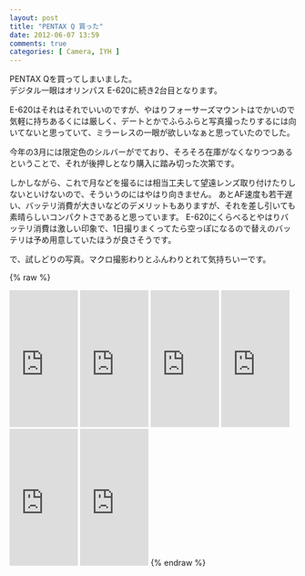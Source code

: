 ```yaml
---
layout: post
title: "PENTAX Q 買った"
date: 2012-06-07 13:59
comments: true
categories: [ Camera, IYH ]
---
```

PENTAX Qを買ってしまいました。  
デジタル一眼はオリンパス E-620に続き2台目となります。

<!-- mroe -->
E-620はそれはそれでいいのですが、やはりフォーサーズマウントはでかいので気軽に持ちあるくには厳しく、デートとかでふらふらと写真撮ったりするには向いてないと思っていて、ミラーレスの一眼が欲しいなぁと思っていたのでした。

今年の3月には限定色のシルバーがでており、そろそろ在庫がなくなりつつあるということで、それが後押しとなり購入に踏み切った次第です。

しかしながら、これで月などを撮るには相当工夫して望遠レンズ取り付けたりしないといけないので、そういうのにはやはり向きません。
あとAF速度も若干遅い、バッテリ消費が大きいなどのデメリットもありますが、それを差し引いても素晴らしいコンパクトさであると思っています。
E-620にくらべるとやはりバッテリ消費は激しい印象で、1日撮りまくってたら空っぽになるので替えのバッテリは予め用意していたほうが良さそうです。

で、試しどりの写真。マクロ撮影わりとふんわりとれて気持ちいーです。

{% raw %}
<iframe src="http://rcm-jp.amazon.co.jp/e/cm?lt1=_blank&bc1=000000&IS2=1&bg1=FFFFFF&fc1=000000&lc1=0000FF&t=takuojp02-22&o=9&p=8&l=as4&m=amazon&f=ifr&ref=ss_til&asins=B005APLQMQ" style="width:120px;height:240px;" scrolling="no" marginwidth="0" marginheight="0" frameborder="0"></iframe>
<iframe src="http://rcm-jp.amazon.co.jp/e/cm?lt1=_blank&bc1=000000&IS2=1&bg1=FFFFFF&fc1=000000&lc1=0000FF&t=takuojp02-22&o=9&p=8&l=as4&m=amazon&f=ifr&ref=ss_til&asins=B0057LA4P8" style="width:120px;height:240px;" scrolling="no" marginwidth="0" marginheight="0" frameborder="0"></iframe>
<iframe src="http://rcm-jp.amazon.co.jp/e/cm?lt1=_blank&bc1=000000&IS2=1&bg1=FFFFFF&fc1=000000&lc1=0000FF&t=takuojp02-22&o=9&p=8&l=as4&m=amazon&f=ifr&ref=ss_til&asins=B0076RR9KY" style="width:120px;height:240px;" scrolling="no" marginwidth="0" marginheight="0" frameborder="0"></iframe>
<iframe src="http://rcm-jp.amazon.co.jp/e/cm?lt1=_blank&bc1=000000&IS2=1&bg1=FFFFFF&fc1=000000&lc1=0000FF&t=takuojp02-22&o=9&p=8&l=as4&m=amazon&f=ifr&ref=ss_til&asins=B000VDXESQ" style="width:120px;height:240px;" scrolling="no" marginwidth="0" marginheight="0" frameborder="0"></iframe>
<iframe src="http://rcm-jp.amazon.co.jp/e/cm?lt1=_blank&bc1=000000&IS2=1&bg1=FFFFFF&fc1=000000&lc1=0000FF&t=takuojp02-22&o=9&p=8&l=as4&m=amazon&f=ifr&ref=ss_til&asins=4844331248" style="width:120px;height:240px;" scrolling="no" marginwidth="0" marginheight="0" frameborder="0"></iframe>
<iframe src="http://rcm-jp.amazon.co.jp/e/cm?lt1=_blank&bc1=000000&IS2=1&bg1=FFFFFF&fc1=000000&lc1=0000FF&t=takuojp02-22&o=9&p=8&l=as4&m=amazon&f=ifr&ref=ss_til&asins=4817942673" style="width:120px;height:240px;" scrolling="no" marginwidth="0" marginheight="0" frameborder="0"></iframe>
{% endraw %}

